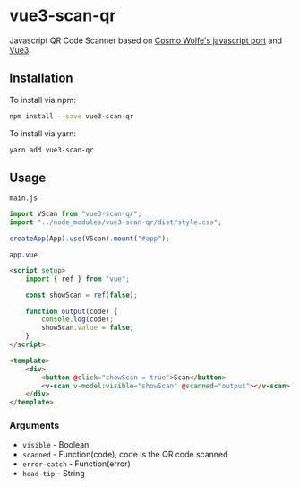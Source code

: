 # vue3-scan-qr

Javascript QR Code Scanner based on [Cosmo Wolfe's javascript port](https://github.com/cozmo/jsqr) and [Vue3](https://github.com/vuejs/core).

## Installation

To install via npm:

```bash
npm install --save vue3-scan-qr
```

To install via yarn:

```bash
yarn add vue3-scan-qr
```

## Usage

`main.js`

```js
import VScan from "vue3-scan-qr";
import "../node_modules/vue3-scan-qr/dist/style.css";

createApp(App).use(VScan).mount("#app");
```

`app.vue`

```html
<script setup>
    import { ref } from "vue";

    const showScan = ref(false);

    function output(code) {
        console.log(code);
        showScan.value = false;
    }
</script>

<template>
    <div>
        <button @click="showScan = true">Scan</button>
        <v-scan v-model:visible="showScan" @scanned="output"></v-scan>
    </div>
</template>
```

### Arguments

-   `visible` - Boolean
-   `scanned` - Function(code), code is the QR code scanned
-   `error-catch` - Function(error)
-   `head-tip` - String
